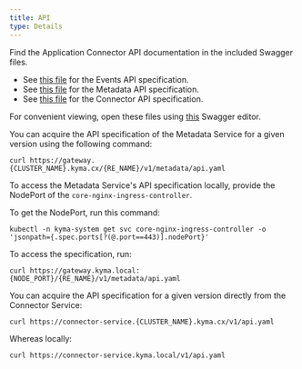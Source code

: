 ```yaml
---
title: API
type: Details
---
```


Find the Application Connector API documentation in the included Swagger files.

- See [this file](assets/eventsapi.yaml) for the Events API specification.
- See [this file](assets/metadataapi.yaml) for the Metadata API specification.
- See [this file](assets/connectorapi.yaml) for the Connector API specification.

For convenient viewing, open these files using [this](https://editor.swagger.io/) Swagger editor.

You can acquire the API specification of the Metadata Service for a given version using the following command:
```
curl https://gateway.{CLUSTER_NAME}.kyma.cx/{RE_NAME}/v1/metadata/api.yaml
```

To access the Metadata Service's API specification locally, provide the NodePort of the `core-nginx-ingress-controller`.

To get the NodePort, run this command:

```
kubectl -n kyma-system get svc core-nginx-ingress-controller -o 'jsonpath={.spec.ports[?(@.port==443)].nodePort}'
```

To access the specification, run:

```
curl https://gateway.kyma.local:{NODE_PORT}/{RE_NAME}/v1/metadata/api.yaml
```

You can acquire the API specification for a given version directly from the Connector Service:
```
curl https://connector-service.{CLUSTER_NAME}.kyma.cx/v1/api.yaml
```
Whereas locally:
```
curl https://connector-service.kyma.local/v1/api.yaml
```